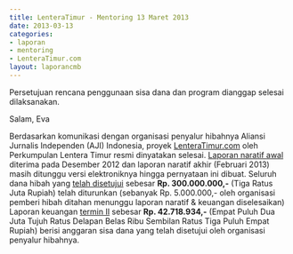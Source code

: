 ```yaml
---
title: LenteraTimur - Mentoring 13 Maret 2013
date: 2013-03-13
categories:
- laporan
- mentoring
- LenteraTimur.com
layout: laporancmb
---
```


Persetujuan rencana penggunaan sisa dana dan program dianggap selesai dilaksanakan.

Salam, Eva 


Berdasarkan komunikasi dengan organisasi penyalur hibahnya Aliansi Jurnalis Independen (AJI) Indonesia, proyek [LenteraTimur.com](http://wiki.ciptamedia.org/wiki/LenteraTimur.com) oleh Perkumpulan Lentera Timur resmi dinyatakan selesai. [Laporan naratif awal](http://wiki.ciptamedia.org/wiki/Lentera_Timur.com/Laporan) diterima pada Desember 2012 dan laporan naratif akhir (Februari 2013) masih ditunggu versi elektroniknya hingga pernyataan ini dibuat. Seluruh dana hibah yang [telah disetujui](http://wiki.ciptamedia.org/wiki/Tabel_penerima_hibah#Aliansi_Jurnalis_Independen_Indonesia) sebesar **Rp. 300.000.000,-** (Tiga Ratus Juta Rupiah) telah diturunkan (sebanyak Rp. 5.000.000,- oleh organisasi pemberi hibah ditahan menunggu laporan naratif & keuangan diselesaikan)
Laporan keuangan [termin II](http://wiki.ciptamedia.org/wiki/Templat:Lentera-Termin2) sebesar **Rp. 42.718.934,-** (Empat Puluh Dua Juta Tujuh Ratus Delapan Belas Ribu Sembilan Ratus Tiga Puluh Empat Rupiah) berisi anggaran sisa dana yang telah disetujui oleh organisasi penyalur hibahnya.
